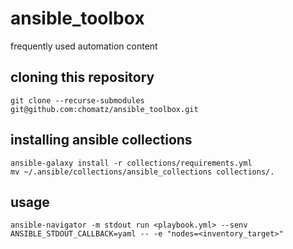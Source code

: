 # ansible_toolbox
frequently used automation content

## cloning this repository
```
git clone --recurse-submodules git@github.com:chomatz/ansible_toolbox.git
```

## installing ansible collections
```
ansible-galaxy install -r collections/requirements.yml
mv ~/.ansible/collections/ansible_collections collections/.
```

## usage
```
ansible-navigator -m stdout run <playbook.yml> --senv ANSIBLE_STDOUT_CALLBACK=yaml -- -e "nodes=<inventory_target>"
```
